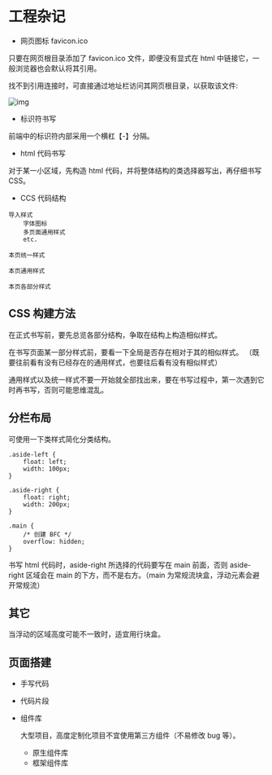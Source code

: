 # 工程杂记

- 网页图标 favicon.ico

只要在网页根目录添加了 favicon.ico 文件，即便没有显式在 html 中链接它，一般浏览器也会默认将其引用。

找不到引用连接时，可直接通过地址栏访问其网页根目录，以获取该文件:

![img](images/工程杂记/clipboard.png)

- 标识符书写

前端中的标识符内部采用一个横杠【-】分隔。

- html 代码书写

对于某一小区域，先构造 html 代码，并将整体结构的类选择器写出，再仔细书写 CSS。

- CCS 代码结构

```
导入样式
    字体图标
    多页面通用样式
    etc.
       
本页统一样式

本页通用样式

本页各部分样式
```

## CSS 构建方法

在正式书写前，要先总览各部分结构，争取在结构上构造相似样式。

在书写页面某一部分样式前，要看一下全局是否存在相对于其的相似样式。
（既要往前看有没有已经存在的通用样式，也要往后看有没有相似样式）

通用样式以及统一样式不要一开始就全部找出来，要在书写过程中，第一次遇到它时再书写，否则可能思维混乱。

## 分栏布局

可使用一下类样式简化分类结构。

```
.aside-left {
    float: left;
    width: 100px;
}

.aside-right {
    float: right;
    width: 200px;
}

.main {
    /* 创建 BFC */
    overflow: hidden;
}
```

书写 html 代码时，aside-right 所选择的代码要写在 main 前面，否则 aside-right 区域会在 main 的下方，而不是右方。（main 为常规流块盒，浮动元素会避开常规流）

## 其它

当浮动的区域高度可能不一致时，适宜用行块盒。

## 页面搭建

- 手写代码

- 代码片段

- 组件库

	大型项目，高度定制化项目不宜使用第三方组件（不易修改 bug 等）。

	- 原生组件库
	- 框架组件库